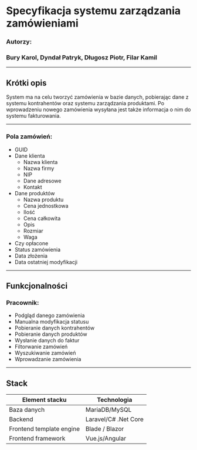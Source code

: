 # Specyfikacja systemu zarządzania zamówieniami

### Autorzy:
### Bury Karol, Dyndał Patryk, Długosz Piotr, Filar Kamil

---

## Krótki opis

System ma na celu tworzyć zamówienia w bazie danych, pobierając dane z systemu kontrahentów oraz systemu zarządzania produktami. Po wprowadzeniu nowego zamówienia wysyłana jest także informacja o nim do systemu fakturowania.

---

### Pola zamówień:

  - GUID
  - Dane klienta
    - Nazwa klienta
    - Nazwa firmy
    - NIP
    - Dane adresowe
    - Kontakt
  - Dane produktów
    - Nazwa produktu
    - Cena jednostkowa
    - Ilość
    - Cena całkowita
    - Opis
    - Rozmiar
    - Waga
  - Czy opłacone
  - Status zamówienia
  - Data złożenia
  - Data ostatniej modyfikacji

---

## Funkcjonalności

### Pracownik:

  - Podgląd danego zamówienia
  - Manualna modyfikacja statusu
  - Pobieranie danych kontrahentów
  - Pobieranie danych produktów
  - Wysłanie danych do faktur
  - Filtorwanie zamówień
  - Wyszukiwanie zamówień
  - Wprowadzanie zamówienia

---

## Stack

| Element stacku | Technologia |
|---|---|
| Baza danych | MariaDB/MySQL |
| Backend | Laravel/C# .Net Core |
| Frontend template engine | Blade / Blazor |
| Frontend framework | Vue.js/Angular |
